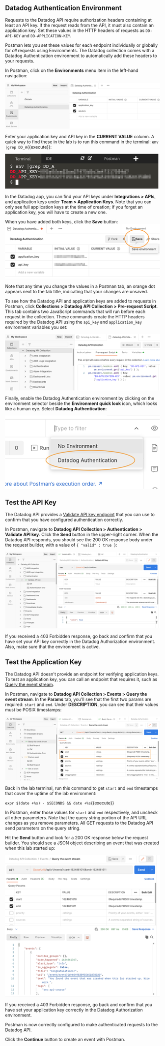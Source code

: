 ## Datadog Authentication Environment
Requests to the Datadog API require authorization headers containing at least an API key. If the request reads from the API, it must also contain an application key. Set these values in the HTTP headers of requests as `DD-API-KEY` and `DD-APPLICATION-KEY`.

Postman lets you set these values for each endpoint individually or globally for *all* requests using Environments. The Datadog collection comes with a Datadog Authentication environment to automatically add these headers to your requests.

In Postman, click on the **Environments** menu item in the left-hand navigation:

![Environments button in the Postman nav](./assets/postman_datadog_env.png)

Enter your application key and API key in the **CURRENT VALUE** column. A quick way to find these in the lab is to run this command in the terminal: `env |grep DD_A`{{execute}}:

![Getting keys from the lab environment](./assets/app_api_from_terminal.png)

In the Datadog app, you can find your API keys under **Integrations > APIs**, and application keys under **Team > Application Keys**. Note that you can only see full application keys at the time of creation; if you forget an application key, you will have to create a new one.

When you have added both keys, click the **Save** button: ![Save new keys added to Datadog Authentication environment](./assets/added_keys_click_save.png)

Note that any time you change the values in a Postman tab, an orange dot appears next to the tab title, indicating that your changes are unsaved.

To see how the Datadog API and application keys are added to requests in Postman, click **Collections > Datadog API Collection > Pre-request Script**. This tab contains two JavaScript commands that will run before each request in the collection. These commands create the HTTP headers required by the Datadog API using the `api_key` and `application_key` environment variables you set:

![Datadog collection pre-request script](./assets/prerequest_script.png)

Finally, enable the Datadog Authentication environment by clicking on the environment selector beside the **Environment quick look** icon, which looks like a human eye. Select **Datadog Authentication**: 

![Enable the Datadog Authentication environment](./assets/activate_datadog_auth_env.png)

## Test the API Key
The Datadog API provides a [Validate API key endpoint](https://docs.datadoghq.com/api/latest/authentication/#validate-api-key) that you can use to confirm that you have configured authentication correctly.

In Postman, navigate to **Datadog API Collection > Authentication > Validate API key**. Click the **Send** button in the upper-right corner. When the Datadog API responds, you should see the 200 OK response body under the request builder, with a value of `{ "valid" : true }`:

![Validate API key endpoint response](./assets/validate_api_endpoint_200.png)

If you received a 403 Forbidden response, go back and confirm that you have set your API key correctly in the Datadog Authorization environment. Also, make sure that the environment is active.

## Test the Application Key
The Datadog API doesn't provide an endpoint for verifying application keys. To test an application key, you can call an endpoint that requires it, such as [Query the event stream](https://docs.datadoghq.com/api/latest/events/#query-the-event-stream).

In Postman, navigate to **Datadog API Collection > Events > Query the event stream**. In the **Params** tab, you'll see that the first two params are required: `start` and `end`. Under **DESCRIPTION**, you can see that their values must be POSIX timestamps:

![Preparing the event query](./assets/prepare_event_query.png)

Back in the lab terminal, run this command to get `start` and `end` timestamps that cover the uptime of the lab environment:

`expr $(date +%s) - $SECONDS && date +%s`{{execute}}

In Postman, enter those values for `start` and `end` respectively, and uncheck all other parameters. Note that the query string portion of the API URL changes as you remove parameters. All GET requests to the Datadog API send parameters on the query string.

Hit the **Send** button and look for a 200 OK response below the request builder. You should see a JSON object describing an event that was created when this lab started up:

![Event query success](./assets/event_query_success.png)

If you received a 403 Forbidden response, go back and confirm that you have set your application key correctly in the Datadog Authorization environment. 

Postman is now correctly configured to make authenticated requests to the Datadog API. 

Click the **Continue** button to create an event with Postman.




